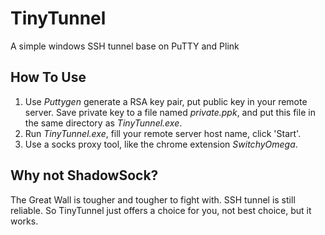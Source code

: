 # TinyTunnel
A simple windows SSH tunnel base on PuTTY and Plink

## How To Use
1. Use _Puttygen_ generate a RSA key pair, put public key in your remote server. Save private key to a file named _private.ppk_, and put this file in the same directory as _TinyTunnel.exe_.
2. Run _TinyTunnel.exe_, fill your remote server host name, click 'Start'.
3. Use a socks proxy tool, like the chrome extension _SwitchyOmega_.

## Why not ShadowSock?
The Great Wall is tougher and tougher to fight with. SSH tunnel is still reliable. So TinyTunnel just offers a choice for you, not best choice, but it works.

